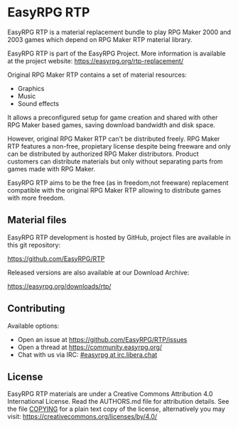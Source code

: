# EasyRPG RTP

EasyRPG RTP is a material replacement bundle to play RPG Maker 2000 and
2003 games which depend on RPG Maker RTP material library.

EasyRPG RTP is part of the EasyRPG Project. More information is
available at the project website: https://easyrpg.org/rtp-replacement/

Original RPG Maker RTP contains a set of material resources:
* Graphics
* Music
* Sound effects

It allows a preconfigured setup for game creation and shared with other
RPG Maker based games, saving download bandwidth and disk space.

However, original RPG Maker RTP can't be distributed freely. RPG Maker
RTP features a non-free, propietary license despite being freeware and only can be
distributed by authorized RPG Maker distributors. Product customers can
distribute materials but only without separating parts from games made
with RPG Maker.

EasyRPG RTP aims to be the free (as in freedom,not freeware) replacement compatible
with the original RPG Maker RTP allowing to distribute games with more
freedom.


## Material files

EasyRPG RTP development is hosted by GitHub, project files are available
in this git repository:

https://github.com/EasyRPG/RTP

Released versions are also available at our Download Archive:

https://easyrpg.org/downloads/rtp/


## Contributing

Available options:

* Open an issue at https://github.com/EasyRPG/RTP/issues
* Open a thread at https://community.easyrpg.org/
* Chat with us via IRC: [#easyrpg at irc.libera.chat]


## License

EasyRPG RTP materials are under a Creative Commons Attribution 4.0
International License. Read the AUTHORS.md file for attribution details.
See the file [COPYING] for a plain text copy of the license, alternatively
you may visit: https://creativecommons.org/licenses/by/4.0/

[#easyrpg at irc.libera.chat]: https://kiwiirc.com/nextclient/#ircs://irc.libera.chat/#easyrpg?nick=rpgguest??
[COPYING]: COPYING
